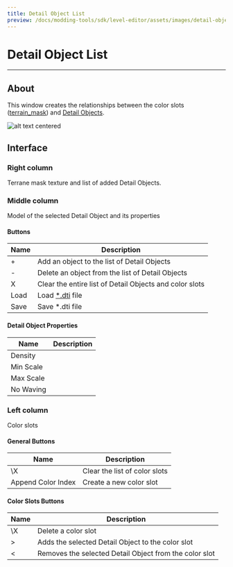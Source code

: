 ```yaml
---
title: Detail Object List
preview: /docs/modding-tools/sdk/level-editor/assets/images/detail-object-list.png
---
```


# Detail Object List

___

## About

This window creates the relationships between the color slots ([terrain_mask](../../../references/file-formats/textures/terrain-mask.md)) and [Detail Objects](../../../../glossary#detail-object).

![alt text centered](./assets/images/detail-object-list.png)

## Interface

### Right column

Terrane mask texture and list of added Detail Objects.

### Middle column

Model of the selected Detail Object and its properties

#### Buttons

| Name | Description |
|---|---|
| + | Add an object to the list of Detail Objects |
| - | Delete an object from the list of Detail Objects |
| X | Clear the entire list of Detail Objects and color slots |
| Load | Load [*.dti](../../../references/file-formats/sdk/dti.md) file |
| Save | Save *.dti file |

#### Detail Object Properties

| Name | Description |
|---|---|
| Density |  |
| Min Scale |  |
| Max Scale |  |
| No Waving |  |

### Left column

Color slots

#### General Buttons

| Name | Description |
|---|---|
| \X | Clear the list of color slots |
| Append Color Index | Create a new color slot |

#### Color Slots Buttons

| Name | Description |
|---|---|
| \X | Delete a color slot |
| \> | Adds the selected Detail Object to the color slot |
| \< | Removes the selected Detail Object from the color slot |
